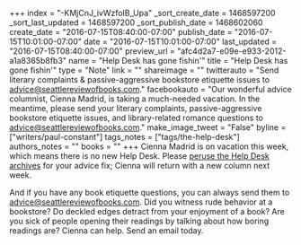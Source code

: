 +++
index = "-KMjCnJ_ivWzfoIB_Upa"
_sort_create_date = 1468597200
_sort_last_updated = 1468597200
_sort_publish_date = 1468602060
create_date = "2016-07-15T08:40:00-07:00"
publish_date = "2016-07-15T10:01:00-07:00"
date = "2016-07-15T10:01:00-07:00"
last_updated = "2016-07-15T08:40:00-07:00"
preview_url = "afc4d2a7-e09e-e933-2012-a1a8365b8fb3"
name = "Help Desk has gone fishin'"
title = "Help Desk has gone fishin'"
type = "Note"
link = ""
shareimage = ""
twitterauto = "Send literary complaints & passive-aggressive bookstore etiquette issues to advice@seattlereviewofbooks.com."
facebookauto = "Our wonderful advice columnist, Cienna Madrid, is taking a much-needed vacation. In the meantime, please send your literary complaints, passive-aggressive bookstore etiquette issues, and library-related romance questions to advice@seattlereviewofbooks.com."
make_image_tweet = "False"
byline = ["writers/paul-constant"]
tags_notes = ["tags/the-help-desk"]
authors_notes = ""
books = ""
+++
Cienna Madrid is on vacation this week, which means there is no new Help Desk. Please [peruse the Help Desk archives](http://www.seattlereviewofbooks.com/tags/the-help-desk/) for your advice fix; Cienna will return with a new column next week. 

And if you have any book etiquette questions, you can always send them to advice@seattlereviewofbooks.com. Did you witness rude behavior at a bookstore? Do deckled edges detract from your enjoyment of a book? Are you sick of people opening their readings by talking about how boring readings are? Cienna can help. Send an email today.